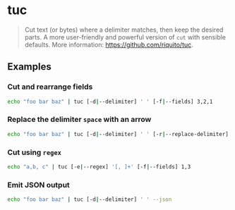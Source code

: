 # tuc

> Cut text (or bytes) where a delimiter matches, then keep the desired parts. A more user-friendly and powerful version of `cut` with sensible defaults. More information: <https://github.com/riquito/tuc>.

## Examples

### Cut and rearrange fields

```bash
echo "foo bar baz" | tuc [-d|--delimiter] ' ' [-f|--fields] 3,2,1
```

### Replace the delimiter `space` with an arrow

```bash
echo "foo bar baz" | tuc [-d|--delimiter] ' ' [-r|--replace-delimiter] ' ➡ '
```

### Cut using `regex`

```bash
echo "a,b, c" | tuc [-e|--regex] '[, ]+' [-f|--fields] 1,3
```

### Emit JSON output

```bash
echo "foo bar baz" | tuc [-d|--delimiter] ' ' --json
```
